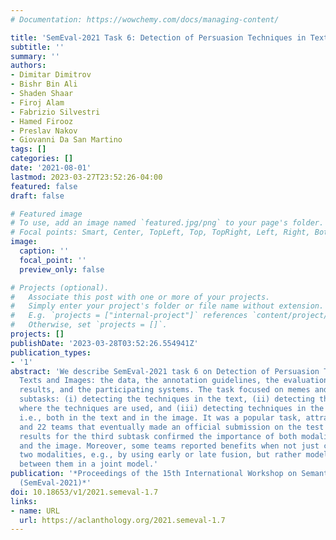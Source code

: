 ```yaml
---
# Documentation: https://wowchemy.com/docs/managing-content/

title: 'SemEval-2021 Task 6: Detection of Persuasion Techniques in Texts and Images'
subtitle: ''
summary: ''
authors:
- Dimitar Dimitrov
- Bishr Bin Ali
- Shaden Shaar
- Firoj Alam
- Fabrizio Silvestri
- Hamed Firooz
- Preslav Nakov
- Giovanni Da San Martino
tags: []
categories: []
date: '2021-08-01'
lastmod: 2023-03-27T23:52:26-04:00
featured: false
draft: false

# Featured image
# To use, add an image named `featured.jpg/png` to your page's folder.
# Focal points: Smart, Center, TopLeft, Top, TopRight, Left, Right, BottomLeft, Bottom, BottomRight.
image:
  caption: ''
  focal_point: ''
  preview_only: false

# Projects (optional).
#   Associate this post with one or more of your projects.
#   Simply enter your project's folder or file name without extension.
#   E.g. `projects = ["internal-project"]` references `content/project/deep-learning/index.md`.
#   Otherwise, set `projects = []`.
projects: []
publishDate: '2023-03-28T03:52:26.554941Z'
publication_types:
- '1'
abstract: 'We describe SemEval-2021 task 6 on Detection of Persuasion Techniques in
  Texts and Images: the data, the annotation guidelines, the evaluation setup, the
  results, and the participating systems. The task focused on memes and had three
  subtasks: (i) detecting the techniques in the text, (ii) detecting the text spans
  where the techniques are used, and (iii) detecting techniques in the entire meme,
  i.e., both in the text and in the image. It was a popular task, attracting 71 registrations,
  and 22 teams that eventually made an official submission on the test set. The evaluation
  results for the third subtask confirmed the importance of both modalities, the text
  and the image. Moreover, some teams reported benefits when not just combining the
  two modalities, e.g., by using early or late fusion, but rather modeling the interaction
  between them in a joint model.'
publication: '*Proceedings of the 15th International Workshop on Semantic Evaluation
  (SemEval-2021)*'
doi: 10.18653/v1/2021.semeval-1.7
links:
- name: URL
  url: https://aclanthology.org/2021.semeval-1.7
---
```

